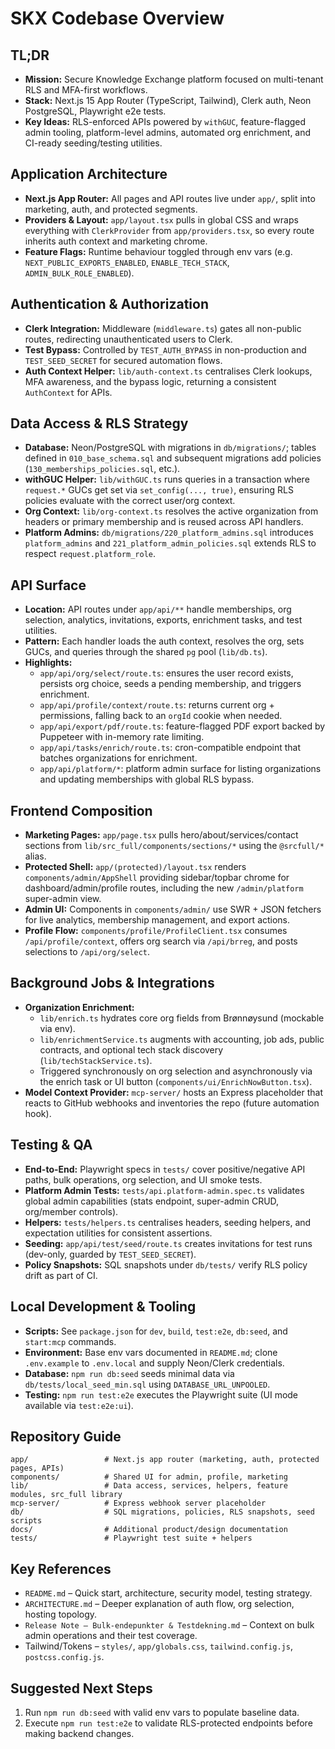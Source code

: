 # SKX Codebase Overview

## TL;DR
- **Mission:** Secure Knowledge Exchange platform focused on multi-tenant RLS and MFA-first workflows.
- **Stack:** Next.js 15 App Router (TypeScript, Tailwind), Clerk auth, Neon PostgreSQL, Playwright e2e tests.
- **Key Ideas:** RLS-enforced APIs powered by `withGUC`, feature-flagged admin tooling, platform-level admins, automated org enrichment, and CI-ready seeding/testing utilities.

## Application Architecture
- **Next.js App Router:** All pages and API routes live under `app/`, split into marketing, auth, and protected segments.
- **Providers & Layout:** `app/layout.tsx` pulls in global CSS and wraps everything with `ClerkProvider` from `app/providers.tsx`, so every route inherits auth context and marketing chrome.
- **Feature Flags:** Runtime behaviour toggled through env vars (e.g. `NEXT_PUBLIC_EXPORTS_ENABLED`, `ENABLE_TECH_STACK`, `ADMIN_BULK_ROLE_ENABLED`).

## Authentication & Authorization
- **Clerk Integration:** Middleware (`middleware.ts`) gates all non-public routes, redirecting unauthenticated users to Clerk.
- **Test Bypass:** Controlled by `TEST_AUTH_BYPASS` in non-production and `TEST_SEED_SECRET` for secured automation flows.
- **Auth Context Helper:** `lib/auth-context.ts` centralises Clerk lookups, MFA awareness, and the bypass logic, returning a consistent `AuthContext` for APIs.

## Data Access & RLS Strategy
- **Database:** Neon/PostgreSQL with migrations in `db/migrations/`; tables defined in `010_base_schema.sql` and subsequent migrations add policies (`130_memberships_policies.sql`, etc.).
- **withGUC Helper:** `lib/withGUC.ts` runs queries in a transaction where `request.*` GUCs get set via `set_config(..., true)`, ensuring RLS policies evaluate with the correct user/org context.
- **Org Context:** `lib/org-context.ts` resolves the active organization from headers or primary membership and is reused across API handlers.
- **Platform Admins:** `db/migrations/220_platform_admins.sql` introduces `platform_admins` and `221_platform_admin_policies.sql` extends RLS to respect `request.platform_role`.

## API Surface
- **Location:** API routes under `app/api/**` handle memberships, org selection, analytics, invitations, exports, enrichment tasks, and test utilities.
- **Pattern:** Each handler loads the auth context, resolves the org, sets GUCs, and queries through the shared `pg` pool (`lib/db.ts`).
- **Highlights:**
  - `app/api/org/select/route.ts`: ensures the user record exists, persists org choice, seeds a pending membership, and triggers enrichment.
  - `app/api/profile/context/route.ts`: returns current org + permissions, falling back to an `orgId` cookie when needed.
  - `app/api/export/pdf/route.ts`: feature-flagged PDF export backed by Puppeteer with in-memory rate limiting.
  - `app/api/tasks/enrich/route.ts`: cron-compatible endpoint that batches organizations for enrichment.
  - `app/api/platform/*`: platform admin surface for listing organizations and updating memberships with global RLS bypass.

## Frontend Composition
- **Marketing Pages:** `app/page.tsx` pulls hero/about/services/contact sections from `lib/src_full/components/sections/*` using the `@srcfull/*` alias.
- **Protected Shell:** `app/(protected)/layout.tsx` renders `components/admin/AppShell` providing sidebar/topbar chrome for dashboard/admin/profile routes, including the new `/admin/platform` super-admin view.
- **Admin UI:** Components in `components/admin/` use SWR + JSON fetchers for live analytics, membership management, and export actions.
- **Profile Flow:** `components/profile/ProfileClient.tsx` consumes `/api/profile/context`, offers org search via `/api/brreg`, and posts selections to `/api/org/select`.

## Background Jobs & Integrations
- **Organization Enrichment:**
  - `lib/enrich.ts` hydrates core org fields from Brønnøysund (mockable via env).
  - `lib/enrichmentService.ts` augments with accounting, job ads, public contracts, and optional tech stack discovery (`lib/techStackService.ts`).
  - Triggered synchronously on org selection and asynchronously via the enrich task or UI button (`components/ui/EnrichNowButton.tsx`).
- **Model Context Provider:** `mcp-server/` hosts an Express placeholder that reacts to GitHub webhooks and inventories the repo (future automation hook).

## Testing & QA
- **End-to-End:** Playwright specs in `tests/` cover positive/negative API paths, bulk operations, org selection, and UI smoke tests.
- **Platform Admin Tests:** `tests/api.platform-admin.spec.ts` validates global admin capabilities (stats endpoint, super-admin CRUD, org/member controls).
- **Helpers:** `tests/helpers.ts` centralises headers, seeding helpers, and expectation utilities for consistent assertions.
- **Seeding:** `app/api/test/seed/route.ts` creates invitations for test runs (dev-only, guarded by `TEST_SEED_SECRET`).
- **Policy Snapshots:** SQL snapshots under `db/tests/` verify RLS policy drift as part of CI.

## Local Development & Tooling
- **Scripts:** See `package.json` for `dev`, `build`, `test:e2e`, `db:seed`, and `start:mcp` commands.
- **Environment:** Base env vars documented in `README.md`; clone `.env.example` to `.env.local` and supply Neon/Clerk credentials.
- **Database:** `npm run db:seed` seeds minimal data via `db/tests/local_seed_min.sql` using `DATABASE_URL_UNPOOLED`.
- **Testing:** `npm run test:e2e` executes the Playwright suite (UI mode available via `test:e2e:ui`).

## Repository Guide
```
app/                 # Next.js app router (marketing, auth, protected pages, APIs)
components/          # Shared UI for admin, profile, marketing
lib/                 # Data access, services, helpers, feature modules, src_full library
mcp-server/          # Express webhook server placeholder
db/                  # SQL migrations, policies, RLS snapshots, seed scripts
docs/                # Additional product/design documentation
tests/               # Playwright test suite + helpers
```

## Key References
- `README.md` – Quick start, architecture, security model, testing strategy.
- `ARCHITECTURE.md` – Deeper explanation of auth flow, org selection, hosting topology.
- `Release Note – Bulk-endepunkter & Testdekning.md` – Context on bulk admin operations and their test coverage.
- Tailwind/Tokens – `styles/`, `app/globals.css`, `tailwind.config.js`, `postcss.config.js`.

## Suggested Next Steps
1. Run `npm run db:seed` with valid env vars to populate baseline data.
2. Execute `npm run test:e2e` to validate RLS-protected endpoints before making backend changes.
